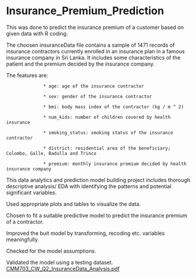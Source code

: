 # Insurance_Premium_Prediction
This was done to predict the insurance premium of a customer based on given data with R coding.

The choosen insuranceData file contains a sample of 1471 records of insurance contractors currently enrolled in an insurance plan 
in a famous insurance company in Sri Lanka. It includes some characteristics of the patient and the premium decided by the insurance company.

The features are:

                  * age: age of the insurance contractor
                  
                  * sex: gender of the insurance contractor 
                  
                  * bmi: body mass index of the contractor (kg / m ^ 2)
                  
                  * num_kids: number of children covered by health insurance
                  
                  * smoking_status: smoking status of the insurance contractor
                  
                  * district: residential area of the beneficiary; Colombo, Galle, Badulla and Trinco
                  
                  * premium: monthly insurance premium decided by health insurance company
                  
This data analytics and prediction model building project includes thorough descriptive analysis/ EDA with identifying the patterns and potential 
significant variables.

Used appropriate plots and tables to visualize the data.

Chosen to fit a suitable predictive model to predict the insurance premium of a contractor.

Improved the buit model by transforming, recoding etc. variables meaningfully.

Checked for the model assumptions.

Validated the model using a testing dataset.
[CMM703_CW_Q2_InsuranceData_Analysis.pdf](https://github.com/susudu/Insurance_Premium_Prediction/files/9308947/CMM703_CW_Q2_InsuranceData_Analysis.pdf)
